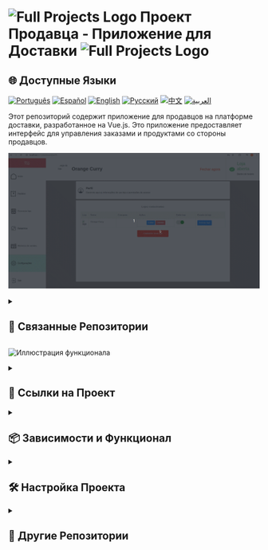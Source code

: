 # <img src="https://cdn-icons-png.flaticon.com/128/83/83522.png" alt="Full Projects Logo" width="42" height="30" /> Проект Продавца - Приложение для Доставки <img src="https://cdn-icons-png.flaticon.com/128/83/83522.png" alt="Full Projects Logo" width="42" height="30" />

## 🌐 Доступные Языки

[![Português](https://img.shields.io/badge/Português-green)](https://github.com/SamuelRocha91/seller_application/blob/main/README.md) [![Español](https://img.shields.io/badge/Español-yellow)](https://github.com/SamuelRocha91/seller_application/blob/main/README_es.md) [![English](https://img.shields.io/badge/English-blue)](https://github.com/SamuelRocha91/seller_application/blob/main/README_en.md) [![Русский](https://img.shields.io/badge/Русский-lightgrey)](https://github.com/SamuelRocha91/seller_application/blob/main/README_ru.md) [![中文](https://img.shields.io/badge/中文-red)](https://github.com/SamuelRocha91/seller_application/blob/main/README_ch.md) [![العربية](https://img.shields.io/badge/العربية-orange)](https://github.com/SamuelRocha91/seller_application/blob/main/README_ar.md)

Этот репозиторий содержит приложение для продавцов на платформе доставки, разработанное на Vue.js. Это приложение предоставляет интерфейс для управления заказами и продуктами со стороны продавцов.

![Иллюстрация регистрации пользователя](./assets/internal.gif)

<details>
  <summary><h2>🔗 Связанные Репозитории</h2></summary>

  - 💎 [Приложение для Доставки](https://github.com/SamuelRocha91/delivery_back/blob/main/README_ru.md) - Бэкенд на Rails для приложения доставки.
  - 🛒 [Приложение для Потребителей](https://github.com/SamuelRocha91/consumy/blob/main/README_ru.md) - Приложение для потребителей.
  - 💲 [API Paymenty](https://github.com/SamuelRocha91/paymenty/blob/main/README_ru.md) - API для платежей.

</details>

![Иллюстрация функционала](./assets/registerseller.gif)

<details>
  <summary><h2>📑 Ссылки на Проект</h2></summary>

- [Дизайн в Figma](https://www.figma.com/file/tS8r4eROXBknYixtDcijXd/Meu-portf%C3%B3lio?type=design&node-id=0-1&mode=design&t=pL6yJYx6lOSWBGdw-0)

</details>

<details>
  <summary><h2>📦 Зависимости и Функционал</h2></summary>

### Основные Зависимости

- **Vue.js:** Прогрессивный JavaScript фреймворк для создания интерфейсов.
- **Vue Router:** Для маршрутизации страниц в Vue.js.
- **Vite:** Инструмент сборки для быстрого и оптимизированного развития.
- **Vitest:** Фреймворк для юнит-тестов для Vue.js.
- **ESLint & Prettier:** Инструменты для линтинга и форматирования кода для поддержания качества кода.
- **TypeScript:** Поддержка TypeScript для более безопасного и масштабируемого развития.
- **Pinia:** Библиотека управления состоянием, вдохновленная Vuex.

### Реализованные Функции

- **Fetch Event Source:** Для реального времени общения с бэкендом.
- **SweetAlert2:** Для отображения красивых и настраиваемых предупреждений и диалогов.
- **Vuedraggable:** Для перетаскивания элементов в интерфейсе.

### Другие Инструменты и Плагины

- **@rails/actioncable:** Для интеграции с WebSockets на бэкенде Rails.
- **lodash.debounce:** Утилита функций для упрощения операций с debounce.
- **@types/rails__actioncable:** Типизация TypeScript для ActionCable.

</details>

<details>
  <summary><h2>🛠️ Настройка Проекта</h2></summary>

Для интегрированного использования следуйте инструкциям в:

- [Бэкенд Доставки](https://github.com/SamuelRocha91/delivery_back/blob/main/README_ru.md) - Бэкенд-приложение на Rails для платформы доставки.

Чтобы настроить и запустить репозиторий отдельно, следуйте следующим шагам:

### Предварительные Требования

Убедитесь, что у вас установлены [Node.js](https://nodejs.org/) и [Yarn](https://classic.yarnpkg.com/lang/en/docs/install/) на вашем компьютере.

### Установка Зависимостей

```sh
npm install
```

### Запуск Серверa Разработки

Чтобы запустить сервер разработки, выполните:

```sh
npm run dev
```

### Выполнение Тестов

Чтобы выполнить юнит-тесты, используйте:

```sh
npm run test:unit
```

</details>

<details>
  <summary><h2>📂 Другие Репозитории</h2></summary>

- 📏 [Приложение Точности на React](https://github.com/SamuelRocha91/precisionReactApplication/blob/main/README_ru.md) - Интерфейс для регистрации измерений газа и воды.
- 🤖 [API Node](https://github.com/SamuelRocha91/apiMeasureWaterAndGas/blob/main/README_ru.md) - API для измерения и регистрации потребления.

</details>
